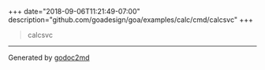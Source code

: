 +++
date="2018-09-06T11:21:49-07:00"
description="github.com/goadesign/goa/examples/calc/cmd/calcsvc"
+++


> calcsvc





- - -
Generated by [godoc2md](https://godoc.org/github.com/davecheney/godoc2md)

